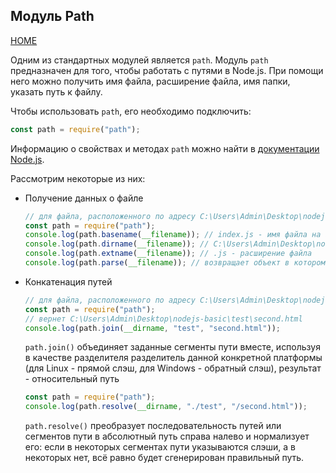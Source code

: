 ## Модуль Path

[HOME](../../README.md)

Одним из стандартных модулей является `path`. Модуль `path` предназначен для того, чтобы работать с путями в Node.js. При помощи него можно получить имя файла, расширение файла, имя папки, указать путь к файлу.

Чтобы использовать `path`, его необходимо подключить:

```js
const path = require("path");
```

Информацию о свойствах и методах `path` можно найти в [документации Node.js](https://nodejs.org/docs/latest-v14.x/api/path.html).

Рассмотрим некоторые из них:

- Получение данных о файле
  ```js
  // для файла, расположенного по адресу C:\Users\Admin\Desktop\nodejs-basic\index.js
  const path = require("path");
  console.log(path.basename(__filename)); // index.js - имя файла на Windows, полный путь к файлу на POSIX-системах
  console.log(path.dirname(__filename)); // C:\Users\Admin\Desktop\nodejs-basic - название папки
  console.log(path.extname(__filename)); // .js - расширение файла
  console.log(path.parse(__filename)); // возвращает объект в котором указывается корень диска, имя папки, имя файла, расширение файла, имя файла без расширения
  ```
- Конкатенация путей
  ```js
  // для файла, расположенного по адресу C:\Users\Admin\Desktop\nodejs-basic\index.js
  const path = require("path");
  // вернет C:\Users\Admin\Desktop\nodejs-basic\test\second.html
  console.log(path.join(__dirname, "test", "second.html"));
  ```
  `path.join()` объединяет заданные сегменты пути вместе, используя в качестве разделителя разделитель данной конкретной платформы (для Linux - прямой слэш, для Windows - обратный слэш), результат - относительный путь
  ```js
  const path = require("path");
  console.log(path.resolve(__dirname, "./test", "/second.html"));
  ```
  `path.resolve()` преобразует последовательность путей или сегментов пути в абсолютный путь справа налево и нормализует его: если в некоторых сегментах пути указываются слэши, а в некоторых нет, всё равно будет сгенерирован правильный путь.
